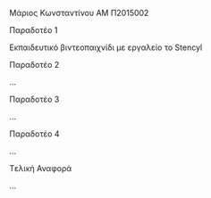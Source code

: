 Μάριος Κωνσταντίνου ΑΜ Π2015002

Παραδοτέο 1

Εκπαιδευτικό βιντεοπαιχνίδι με εργαλείο το Stencyl

Παραδοτέο 2

…

Παραδοτέο 3

...

Παραδοτέο 4

...

Tελική Αναφορά

...
